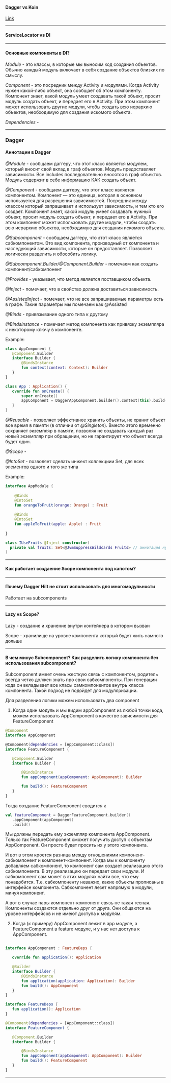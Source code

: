 #### Dagger vs Koin

[Link](https://proandroiddev.com/how-dagger-hilt-and-koin-differ-under-the-hood-c3be1a2959d7)

***

#### ServiceLocator vs DI

***

#### Основные компоненты в DI?

*Module* - это классы, в которые мы выносим код создания объектов. Обычно каждый модуль включает в себя создание
объектов близких по смыслу.

*Component* - это посредник между Activity и модулями. Когда Activity нужен какой-либо объект, она сообщает об этом
компоненту. Компонент знает, какой модуль умеет создавать такой объект, просит модуль создать объект, и передает его в
Activity. При этом компонент может использовать другие модули, чтобы создать всю иерархию объектов, необходимую для
создания искомого объекта.

*Dependencies* -

***

### Dagger

#### Аннотации в Dagger

*@Module* - сообщаем даггеру, что этот класс является модулем, который вносит свой вклад в граф объектов. Модуль
предоставляет зависимости. Все includes последовательно вносятся в граф объектов. Модуль содержит в себе информацию КАК
создать объект.

*@Component* - сообщаем даггеру, что этот класс является компонентом. Компонент — это единица, которая в основном
используется для разрешения зависимостей. Посредник между классом который запрашивает и использует зависимость, и тем
кто его создает. Компонент знает, какой модуль умеет создавать нужный объект, просит модуль создать объект, и передает
его в Activity. При этом компонент может использовать другие модули, чтобы создать всю иерархию объектов, необходимую
для создания искомого объекта.

*@Subcomponent* - сообщаем даггеру, что этот класс является сабкомпонентом. Это вид компонента, производный от
компонента и наследующий зависимости, которые он предоставляет. Позволяет логически разделить и обособить логику.

*@Subcomponent.Builder/@Component.Builder* - помечаем как создать компонент/сабкомпонент

*@Provides* - указывает, что метод является поставщиком объекта.

*@Inject* - помечает, что в свойство должна доставиться зависимость.

*@AssistedInject* - помечает, что не все запрашиваемые параметры есть в графе. Такие параметры мы помечаем как @Assisted

*@Binds* - привязывание одного типа к другому

*@BindsInstance* - помечает метод компонента как привязку экземпляра к некоторому ключу в компоненте.

Example:

 ```Kotlin
class AppComponent {
    @Component.Builder
    interface Builder {
        @BindsInstance
        fun context(context: Context): Builder
    }
}

class App : Application() {
    override fun onCreate() {
        super.onCreate()
        appComponent = DaggerAppComponent.builder().context(this).build()
    }
}
 ```

*@Reusable* - позволяет эффективнее хранить объекты, не хранит объект все время в памяти (в отличии от *@Singleton*).
Вместо этого временно сохраняет экземпляр в памяти, позволяя не создавать каждый раз новый экземпляр при обращении, но
не гарантирует что объект всегда будет один.

*@Scope* - 

*@IntoSet* - позволяет сделать инжект коллекциии Set, для всех элементов одного и того же типа

Example:

 ```Kotlin
 interface AppModule {
     
     @Binds
     @IntoSet
     fun orangeToFruit(orange: Orange) : Fruit
     
     @Binds
     @IntoSet
     fun appleToFruit(apple: Apple) : Fruit
     
 }

class IUseFruits @Inject constructor(
   private val fruits: Set<@JvmSuppressWildcards Fruits> // аннотация нужна из-за особенностей пересечения Kotlin и Java
)


 ```


***

#### Как работает создаение Scope компонента под капотом?

***

#### Почему Dagger Hilt не стоит использовать для многомодульности
Работает на subcomponents

***

#### Lazy vs Scope?

Lazy - создание и хранение внутри контейнера в котором вызван

Scope - хранилище на уровне компонента который будет жить намного дольше

***

#### В чем минус Subcomponent? Как разделить логику компонента без использования subcomponent?

Subcomponent имеет очень жесткую связь с компонентом, родитель всегда четко должен знать про свои сабкомпоненты. При
генерации кода он вкладывает все класы самкомпонентов внутрь класса компонента. Такой подход не подойдет для
модуляризации.

[//]: # (ПОЧЕМУ? )

Для разделения логики можем использовать два component

1) Когда один модуль и мы видим appComponent из любой точки кода, можем использовать AppComponent в качестве зависимости
   для FeatureComponent

 ```Kotlin
@Component
interface AppComponent

@Component(dependencies = [AppComponent::class])
interface FeatureComponent {

    @Component.Builder
    interface Builder {

        @BindsInstance
        fun appComponent(appComponent: AppComponent): Builder

        fun build(): FeatureComponent
    }
}
 ```

Тогда создание FeatureComponent сводится к

 ```Kotlin
val featureComponent = DaggerFeatureComponent.builder()
    .appComponent(appComponent)
    .build()
 ```

Мы должны передать ему экземпляр компонента AppComponent. Только так FeatureComponent сможет получить доступ к объектам AppComponent. 
Он просто будет просить их у этого компонента.

И вот в этом кроется разница между отношениями компонент-сабкомпонент и компонент-компонент.
Когда мы к компоненту добавляем сабкомпонент, то компонент сам создает реализацию этого сабкомпонента. 
В эту реализацию он передает свои модули. И сабкомпонент сам может в этих модулях найти все, что ему понадобится. 
Т.е. сабкомпоненту неважно, какие объекты прописаны в интерфейсе компонента. 
Сабкомпонент лезет напрямую в модули, минуя компонент.

А вот в случае пары компонент-компонент связь не такая тесная. 
Компоненты создаются отдельно друг от друга. Они общаются на уровне интерфейсов и не имеют доступа к модулям.

2) Когда (к примеру) AppComponent лежит в app модуле, а FeatureComponent в feature модуле, и у нас нет доступа к
   AppComponent.

 ```Kotlin

interface AppComponent : FeatureDeps {

    override fun application(): Application

    @Builder
    interface Builder {
        @BindsInstance
        fun application(application: Application): Builder
        fun build(): AppComponent
    }
}

interface FeatureDeps {
    fun application(): Application
}

@Component(dependencies = [AppComponent::class])
interface FeatureComponent {

    @Component.Builder
    interface Builder {

        @BindsInstance
        fun appComponent(appComponent: AppComponent): Builder
        fun build(): FeatureComponent
    }
}
 ```



***

